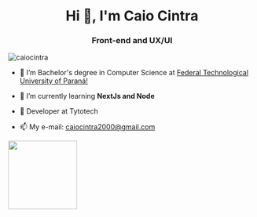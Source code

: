<h1 align="center">Hi 👋, I'm Caio Cintra</h1>
<h3 align="center">Front-end and UX/UI</h3>

<p align="left"> <img src="https://komarev.com/ghpvc/?username=caiocintra&label=Profile%20views&color=0e75b6&style=flat" alt="caiocintra" /> </p>


- 🔭 I’m Bachelor's degree in Computer Science at [Federal Technological University of Paraná!](http://www.utfpr.edu.br/campus/campomourao)

- 🌱 I’m currently learning **NextJs and Node**

- 🔧 Developer at Tytotech

- 📫 My e-mail: caiocintra2000@gmail.com
<div>
<a href="https://github.com/CaioCintra">
<img height="140em" src="https://github-readme-stats.vercel.app/api/top-langs/?username=CaioCintra&layout=compact&langs_count=7&theme=dracula"/>
</div>
